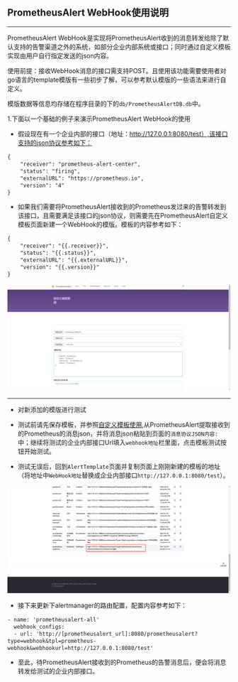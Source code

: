 ## PrometheusAlert WebHook使用说明

--------------------------------------

PrometheusAlert WebHook是实现将PrometheusAlert收到的消息转发给除了默认支持的告警渠道之外的系统，如部分企业内部系统或接口；同时通过自定义模板实现由用户自行指定发送的json内容。

使用前提：接收WebHook消息的接口需支持POST。且使用该功能需要使用者对go语言的template模版有一些初步了解，可以参考默认模版的一些语法来进行自定义。

模版数据等信息均存储在程序目录的下的`db/PrometheusAlertDB.db`中。

1.下面以一个基础的例子来演示PrometheusAlert WebHook的使用

- 假设现在有一个企业内部的接口（地址：http://127.0.0.1:8080/test）,该接口支持的json协议参考如下：

```
{
	"receiver": "prometheus-alert-center",
	"status": "firing",
	"externalURL": "https://prometheus.io",
	"version": "4"
}
```

- 如果我们需要将PrometheusAlert接收到的Prometheus发过来的告警转发到该接口，且需要满足该接口的json协议，则需要先在PrometheusAlert自定义模板页面新建一个WebHook的模版。模板的内容参考如下：
```
{
	"receiver": "{{.receiver}}",
	"status": "{{.status}}",
	"externalURL": "{{.externalURL}}",
	"version": "{{.version}}"
}
```

![webhook1](../webhook1.png)

---------------------------------------------------------------------
- 对新添加的模版进行测试

- 测试前请先保存模板，并参照[自定义模板使用](customtpl.md),从PrometheusAlert提取接收到的Prometheus的消息json，并将消息json粘贴到页面的`消息协议JSON内容: `中；继续将测试的企业内部接口Url填入`webhook地址`栏里面，点击模板测试按钮开始测试。


- 测试无误后，回到`AlertTemplate`页面并复制页面上刚刚新建的模板的地址（将地址中`WebHook地址`替换成企业内部接口`http://127.0.0.1:8080/test`）。

![webhook2](../webhook2.png)

- 接下来更新下alertmanager的路由配置，配置内容参考如下：

```
- name: 'prometheusalert-all'
  webhook_configs:
  - url: 'http://[prometheusalert_url]:8080/prometheusalert?type=webhook&tpl=prometheus-webhook&webhookurl=http://127.0.0.1:8080/test'
```

- 至此，待PrometheusAlert接收到的Prometheus的告警消息后，便会将消息转发给测试的企业内部接口。
